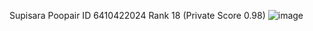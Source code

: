 
Supisara Poopair ID 6410422024
Rank 18 (Private Score 0.98)
![image](https://user-images.githubusercontent.com/97330444/173352874-6af92a30-60b9-40ac-a8ae-da456638f8be.png)

